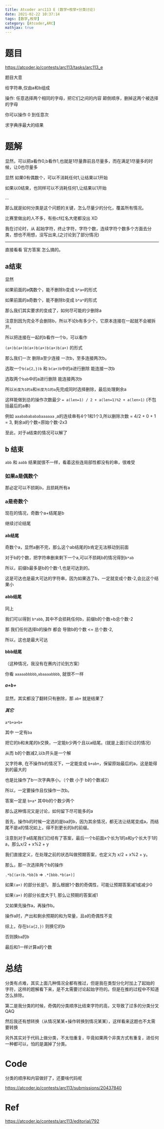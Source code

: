 ```yaml
---
title: Atcoder arc113 E (数学+枚举+分类讨论)
date: 2021-02-22 10:37:14
tags: [数学,枚举]
category: [Atcoder,ARC]
mathjax: true
---
```


# 题目

https://atcoder.jp/contests/arc113/tasks/arc113_e

题目大意

给字符串,仅由a和b组成

操作: 任意选择两个相同的字母，把它们之间的内容 颠倒顺序，删掉这两个被选择的字母

你可以操作 0 到任意次

求字典序最大的结果

# 题解

显然，可以把a看作0,b看作1,也就是1尽量靠前且尽量多，而在满足1尽量多的时候，让0也尽量多

显然 如果0有偶数个，可以不消耗任何1,让结果以1开始

如果以0结束，也同样可以不消耗任何1,让结果以1开始

...

那么就是如何分类是这个问题的关键，怎么尽量少的分化，覆盖所有情况。

比赛里做出的人不多，有些cf红名大佬都没出 XD

我在讨论时，从 起始字符，终止字符，字符个数，连续字符个数多个方面去分类，想也不用想，没写出来,(之讨论到了部分情况)

---

直接看看 官方答案 怎么搞的。

## a结束

显然

如果前面的a偶数个，能不删除b变成 `b*a+`的形式

如果前面的a奇数个，能不删除b变成 `b*a*`的形式

那么我们其实要求的变成了，如何尽可能的少删除a

注意到因为完全不会删除b，所以不论b有多少个，它原本连接在一起就不会被拆开。

所以把连接在一起的b看作一个b，可以看作

`(a+)b(a+)b(a+)b(a+)b(a+)b(a+)` 的形式

那么我们一次 删除a至少连接 一次b，至多连接两次b。

选取一个`b(a{2,})b` 和 `b(a+)b`中的a进行删除 能连接一次b

选取两个`bab`中的a进行删除 能连接两次b

所以`长度为1的a`和`长度为1的a`先完成同时选择删除，最后处理剩余a

这样能做到总的操作次数最少 `= a(len=1) / 2 + a(len=1)%2 + a(len>1)` (不包括最后的a串)

例如 `aaabababababaaaaaa` ,a的连续串有4个1和1个3,所以删除次数 = 4/2 + 0 + 1 = 3, 剩余a的个数=原始个数-2x3

至此，对于a结束的情况可以解了

## b 结束

`abb` 和 `aabb` 结果就很不一样，看着这些连局部性都没有的串，很难受

### 如果a是偶数个

那必定可以不损耗b，且损耗所有a

### a是奇数个

现在的情况，奇数个a+结尾是b

继续讨论结尾

#### ab结尾

奇数个a，显然a删不完，那么这个ab结尾的b肯定无法移动到前面

对于b的个数，把字符串删来剩下一个a,可以不损耗b的情况得到`b*ab`

所以，前缀b最多是b的个数-1,也是可达到的。

这是可达也是最大可达的字符串，因为如果选了b，一定就变成个数-2,会比这个结果小

#### abb结尾

同上

我们可以得到 `b*abb`, 其中不会损耗任何b，前缀b的个数=b总个数-2

那 我们任何选择b的操作 都会 导致b的个数 <= 总个数-2,

所以，这也是最大可达

#### bbb结尾

（这种情况，我没有在赛内讨论到方案）

你看 `aaaaabbbbb`,`abaaaabbbb`, 就很不一样

##### a+b+

显然，其实都没了翻转只有删除，那 `ab+` 就是结果了

##### 其它

`a*b+a+b+`

其中 一定有`ba`

把它的b和末尾的b交换，一定能b少两个且以a结尾。(就是上面讨论过的情况)

从而 b的个数减2,以b开头是一个解

又字符串, 在不操作b的情况下，一定能变成 `b+ab+`，保留原始最后的a，这是能得到的最大的

也是比操作了b一次字典序小。（个数 小于 b的个数减2）

所以，一定要操作且仅操作一次b。

答案一定是 `b+a*` 其中b的个数少两个

那么这种情况又是讨论，如何留下尽可能多的a

首先，操作b的时候一定选的是ba的b，因为其余情况，都无法让结尾变成a，而结尾不是a的情况如上，得不到更长的b的前缀。

注意到对于a结尾我们已经有了答案，最后一个b前面x个长为1的a和y个长大于1的a，那么x/2 + x%2 + y

我们直接定义，在处理之前的状态叫做预期答案，也定义为 x/2 + x%2 + y。

那么，那一次选择两个b的操作

`.*b[(a+)b.*bb]b` => `.*[bbb.*b(a+)]`

如果`(a+)` 的部分长是1， 那么根据1个数的奇偶性，可能让预期答案减1或减少0

如果`(a+)` 的部分长度大于1, 那么让预期的答案减1

又如果先操作a，再操作b。

操作a时，产出和剩余预期的和为常量，且a的奇偶性不变

综上，存在`b(a{2,})` 则换它的b

否则换`ba`的b

最后和1一样计算a的个数

# 总结

分类有点难，其实上面几种情况全都有推过，但是我在类型分化时加上了起始的 字符，这样的题解看下来，是不太需要讨论起始字符的。但是在推的过程中不知道怎么排除。

第二是我分类的时候，奇偶的分类顺序比结束字符的高，又导致了过多的分类分叉 QAQ

然后我还有想转换（从情况某某+操作转换到情况某某），这样看来这题也不太需要转换

另外其实对于代码上做分类，不太怕重复，毕竟如果两个非类方式有重复，进任何一种都可以，怕的是漏掉了分类。

# Code

分类的顺序和内容做好了，还要啥代码呢

https://atcoder.jp/contests/arc113/submissions/20437840

# Ref

https://atcoder.jp/contests/arc113/editorial/792

